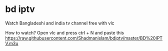 # bd iptv
Watch Bangladeshi and india tv channel free with vlc

How to watch?
Open vlc and press ctrl + N and paste this https://raw.githubusercontent.com/Shadmanislam/bdiptv/master/BD%20IPTV.m3u
